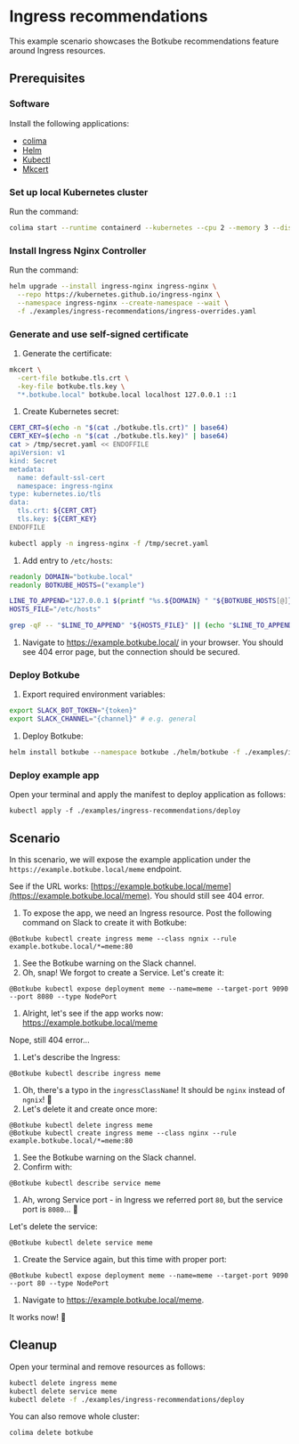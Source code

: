 # Ingress recommendations

This example scenario showcases the Botkube recommendations feature around Ingress resources.

## Prerequisites

### Software

Install the following applications:

- [colima](https://github.com/abiosoft/colima)
- [Helm](https://helm.sh/)
- [Kubectl](https://kubernetes.io/docs/tasks/tools/#kubectl)
- [Mkcert](https://github.com/FiloSottile/mkcert)

### Set up local Kubernetes cluster

Run the command:

```bash
colima start --runtime containerd --kubernetes --cpu 2 --memory 3 --disk 20 --profile botkube
```

### Install Ingress Nginx Controller

Run the command:

```bash
helm upgrade --install ingress-nginx ingress-nginx \
  --repo https://kubernetes.github.io/ingress-nginx \
  --namespace ingress-nginx --create-namespace --wait \
  -f ./examples/ingress-recommendations/ingress-overrides.yaml
```

### Generate and use self-signed certificate

1. Generate the certificate:

  ```bash
  mkcert \
    -cert-file botkube.tls.crt \
    -key-file botkube.tls.key \
    "*.botkube.local" botkube.local localhost 127.0.0.1 ::1
  ```

1. Create Kubernetes secret:

  ```bash
  CERT_CRT=$(echo -n "$(cat ./botkube.tls.crt)" | base64)
  CERT_KEY=$(echo -n "$(cat ./botkube.tls.key)" | base64)
  cat > /tmp/secret.yaml << ENDOFFILE
  apiVersion: v1
  kind: Secret
  metadata:
    name: default-ssl-cert
    namespace: ingress-nginx
  type: kubernetes.io/tls
  data:
    tls.crt: ${CERT_CRT}
    tls.key: ${CERT_KEY}
  ENDOFFILE

  kubectl apply -n ingress-nginx -f /tmp/secret.yaml
  ```

1. Add entry to `/etc/hosts`:

  ```bash
  readonly DOMAIN="botkube.local"
  readonly BOTKUBE_HOSTS=("example")

  LINE_TO_APPEND="127.0.0.1 $(printf "%s.${DOMAIN} " "${BOTKUBE_HOSTS[@]}")"
  HOSTS_FILE="/etc/hosts"

  grep -qF -- "$LINE_TO_APPEND" "${HOSTS_FILE}" || (echo "$LINE_TO_APPEND" | sudo tee -a "${HOSTS_FILE}" > /dev/null)
  ```

1. Navigate to https://example.botkube.local/ in your browser. You should see 404 error page, but the connection should be secured.

### Deploy Botkube

1. Export required environment variables:

  ```bash
  export SLACK_BOT_TOKEN="{token}"
  export SLACK_CHANNEL="{channel}" # e.g. general
  ```

1. Deploy Botkube:

  ```bash
  helm install botkube --namespace botkube ./helm/botkube -f ./examples/ingress-recommendations/botkube-values.yaml --set communications.default-group.slack.token=$SLACK_BOT_TOKEN --set communications.default-group.slack.channels.default.name=$SLACK_CHANNEL --wait --create-namespace
  ```

### Deploy example app

Open your terminal and apply the manifest to deploy application as follows:

```
kubectl apply -f ./examples/ingress-recommendations/deploy
```

## Scenario

In this scenario, we will expose the example application under the `https://example.botkube.local/meme` endpoint.

  See if the URL works: [https://example.botkube.local/meme](https://example.botkube.local/meme). You should still see 404 error.

1. To expose the app, we need an Ingress resource. Post the following command on Slack to create it with Botkube:

  ```
  @Botkube kubectl create ingress meme --class ngnix --rule example.botkube.local/*=meme:80
  ```

1. See the Botkube warning on the Slack channel.
1. Oh, snap! We forgot to create a Service. Let's create it:

  ```
  @Botkube kubectl expose deployment meme --name=meme --target-port 9090 --port 8080 --type NodePort
  ```

1. Alright, let's see if the app works now: https://example.botkube.local/meme

  Nope, still 404 error...

1. Let's describe the Ingress:

  ```
  @Botkube kubectl describe ingress meme
  ```

1. Oh, there's a typo in the `ingressClassName`! It should be `nginx` instead of `ngnix`! 🤯
1. Let's delete it and create once more:

  ```
  @Botkube kubectl delete ingress meme
  @Botkube kubectl create ingress meme --class nginx --rule example.botkube.local/*=meme:80
  ```

1. See the Botkube warning on the Slack channel.
1. Confirm with:

  ```
  @Botkube kubectl describe service meme
  ```
1. Ah, wrong Service port - in Ingress we referred port `80`, but the service port is `8080`... 🤦

  Let's delete the service:

  ```
  @Botkube kubectl delete service meme
  ```

1. Create the Service again, but this time with proper port:

  ```
  @Botkube kubectl expose deployment meme --name=meme --target-port 9090 --port 80 --type NodePort
  ```

1. Navigate to https://example.botkube.local/meme.

It works now! 🥳

## Cleanup

Open your terminal and remove resources as follows:

  ```bash
  kubectl delete ingress meme
  kubectl delete service meme
  kubectl delete -f ./examples/ingress-recommendations/deploy
  ```

You can also remove whole cluster:

```bash
colima delete botkube
```

